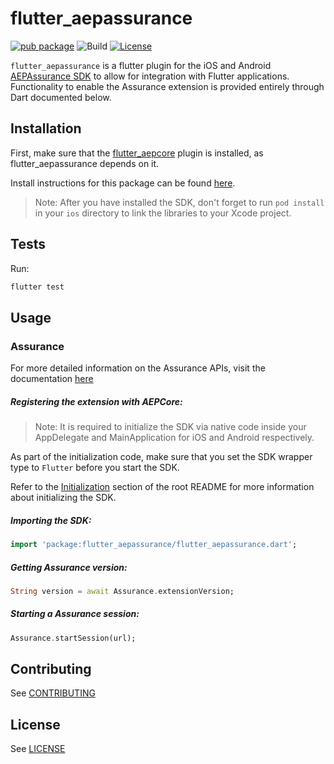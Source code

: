 # flutter_aepassurance

[![pub package](https://img.shields.io/pub/v/flutter_aepassurance.svg)](https://pub.dartlang.org/packages/flutter_aepassurance) ![Build](https://github.com/adobe/aepsdk_flutter/workflows/Dart%20Unit%20Tests%20+%20Android%20Build%20+%20iOS%20Build/badge.svg) [![License](https://img.shields.io/badge/License-Apache%202.0-blue.svg)](https://opensource.org/licenses/Apache-2.0)

`flutter_aepassurance` is a flutter plugin for the iOS and Android [AEPAssurance SDK](https://aep-sdks.gitbook.io/docs/using-mobile-extensions/adobe-experience-platform-assurance) to allow for integration with Flutter applications. Functionality to enable the Assurance extension is provided entirely through Dart documented below.

## Installation

First, make sure that the [flutter_aepcore](https://github.com/adobe/aepsdk_flutter/blob/main/plugins/flutter_aepcore/README.md) plugin is installed, as flutter_aepassurance depends on it. 

Install instructions for this package can be found [here](https://pub.dev/packages/flutter_aepassurance/install).

> Note: After you have installed the SDK, don't forget to run `pod install` in your `ios` directory to link the libraries to your Xcode project.

## Tests

Run:

```bash
flutter test
```

## Usage
### Assurance

For more detailed information on the Assurance APIs, visit the documentation [here](https://aep-sdks.gitbook.io/docs/using-mobile-extensions/adobe-experience-platform-assurance)

##### Registering the extension with AEPCore:

 > Note: It is required to initialize the SDK via native code inside your AppDelegate and MainApplication for iOS and Android respectively.

As part of the initialization code, make sure that you set the SDK wrapper type to `Flutter` before you start the SDK.

Refer to the [Initialization](https://github.com/adobe/aepsdk_flutter#initializing) section of the root README for more information about initializing the SDK.

##### Importing the SDK:
```dart
import 'package:flutter_aepassurance/flutter_aepassurance.dart';
```

##### Getting Assurance version:
 ```dart
String version = await Assurance.extensionVersion;
 ```

##### Starting a Assurance session:
 ```dart
Assurance.startSession(url);
 ```

## Contributing
See [CONTRIBUTING](https://github.com/adobe/aepsdk_flutter/blob/main/CONTRIBUTING.md)

## License
See [LICENSE](https://github.com/adobe/aepsdk_flutter/blob/main/LICENSE)

